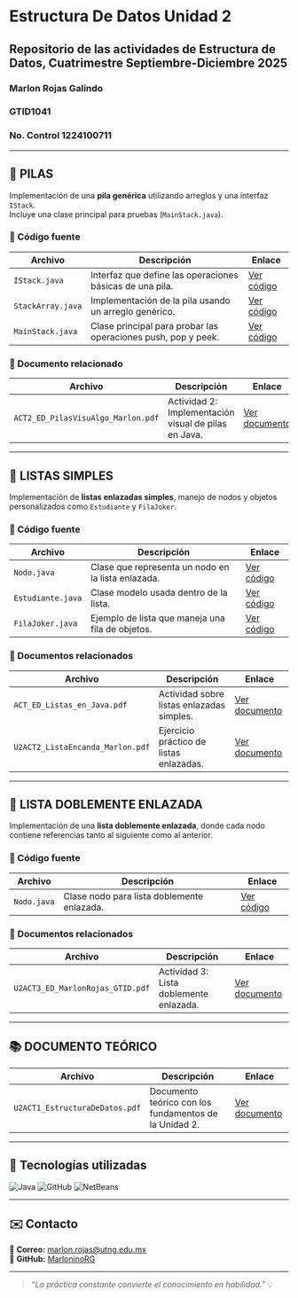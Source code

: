 # Estructura De Datos Unidad 2
## Repositorio de las actividades de Estructura de Datos, Cuatrimestre Septiembre-Diciembre 2025
### Marlon Rojas Galindo
### GTID1041
### No. Control 1224100711



---

## 🧩 PILAS

Implementación de una **pila genérica** utilizando arreglos y una interfaz `IStack`.  
Incluye una clase principal para pruebas (`MainStack.java`).

### 📄 Código fuente

| Archivo | Descripción | Enlace |
|----------|--------------|--------|
| `IStack.java` | Interfaz que define las operaciones básicas de una pila. | [Ver código](./Ejercicios%20Guiados/Codigo/pilas/IStack.java) |
| `StackArray.java` | Implementación de la pila usando un arreglo genérico. | [Ver código](./Ejercicios%20Guiados/Codigo/pilas/StackArray.java) |
| `MainStack.java` | Clase principal para probar las operaciones push, pop y peek. | [Ver código](./Ejercicios%20Guiados/Codigo/pilas/MainStack.java) |

### 📘 Documento relacionado

| Archivo | Descripción | Enlace |
|----------|--------------|--------|
| `ACT2_ED_PilasVisuAlgo_Marlon.pdf` | Actividad 2: Implementación visual de pilas en Java. | [Ver documento](./Ejercicios%20Guiados/Documentos/ACT2_ED_PilasVisuAlgo_Marlon.pdf) |

---

## 🔗 LISTAS SIMPLES

Implementación de **listas enlazadas simples**, manejo de nodos y objetos personalizados como `Estudiante` y `FilaJoker`.

### 📄 Código fuente

| Archivo | Descripción | Enlace |
|----------|--------------|--------|
| `Nodo.java` | Clase que representa un nodo en la lista enlazada. | [Ver código](./Ejercicios%20Guiados/Codigo/listas/Nodo.java) |
| `Estudiante.java` | Clase modelo usada dentro de la lista. | [Ver código](./Ejercicios%20Guiados/Codigo/listas/Estudiante.java) |
| `FilaJoker.java` | Ejemplo de lista que maneja una fila de objetos. | [Ver código](./Ejercicios%20Guiados/Codigo/listas/FilaJoker.java) |

### 📘 Documentos relacionados

| Archivo | Descripción | Enlace |
|----------|--------------|--------|
| `ACT_ED_Listas_en_Java.pdf` | Actividad sobre listas enlazadas simples. | [Ver documento](./Ejercicios%20Guiados/Documentos/ACT_ED_Listas%20en%20Java.pdf) |
| `U2ACT2_ListaEncanda_Marlon.pdf` | Ejercicio práctico de listas enlazadas. | [Ver documento](./Ejercicios%20Guiados/Documentos/U2ACT2_ListaEncanda_Marlon.pdf) |

---

## 🔁 LISTA DOBLEMENTE ENLAZADA

Implementación de una **lista doblemente enlazada**, donde cada nodo contiene referencias tanto al siguiente como al anterior.

### 📄 Código fuente

| Archivo | Descripción | Enlace |
|----------|--------------|--------|
| `Nodo.java` | Clase nodo para lista doblemente enlazada. | [Ver código](./Ejercicios%20Guiados/Codigo/listaDoble/Nodo.java) |

### 📘 Documentos relacionados

| Archivo | Descripción | Enlace |
|----------|--------------|--------|
| `U2ACT3_ED_MarlonRojas_GTID.pdf` | Actividad 3: Lista doblemente enlazada. | [Ver documento](./Ejercicios%20Guiados/Documentos/U2ACT3_ED_MarlonRojas_GTID.pdf) |

---

## 📚 DOCUMENTO TEÓRICO

| Archivo | Descripción | Enlace |
|----------|--------------|--------|
| `U2ACT1_EstructuraDeDatos.pdf` | Documento teórico con los fundamentos de la Unidad 2. | [Ver documento](./Ejercicios%20Guiados/Documentos/U2ACT1_EstructuraDeDatos.pdf) |

---

## 🧰 Tecnologías utilizadas

![Java](https://img.shields.io/badge/Java-%23ED8B00.svg?style=for-the-badge&logo=openjdk&logoColor=white)
![GitHub](https://img.shields.io/badge/GitHub-181717.svg?style=for-the-badge&logo=github&logoColor=white)
![NetBeans](https://img.shields.io/badge/NetBeans_IDE-1B6AC6?style=for-the-badge&logo=apache-netbeans-ide&logoColor=white)

---

## ✉️ Contacto

📧 **Correo:** marlon.rojas@utng.edu.mx  
💼 **GitHub:** [MarloninoRG](https://github.com/MarloninoRG)

---

> _“La práctica constante convierte el conocimiento en habilidad.”_ 💡
